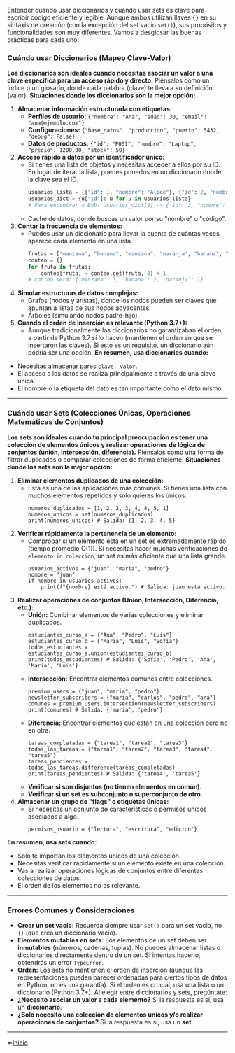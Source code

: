 Entender cuándo usar diccionarios y cuándo usar sets es clave para escribir código eficiente y legible. Aunque ambos utilizan llaves `{}` en su sintaxis de creación (con la excepción del set vacío `set()`), sus propósitos y funcionalidades son muy diferentes.
Vamos a desglosar las buenas prácticas para cada uno:
### Cuándo usar Diccionarios (Mapeo Clave-Valor)
**Los diccionarios son ideales cuando necesitas asociar un valor a una clave específica para un acceso rápido y directo.** Piénsalos como un índice o un glosario, donde cada palabra (clave) te lleva a su definición (valor).
**Situaciones donde los diccionarios son la mejor opción:**
1. **Almacenar información estructurada con etiquetas:**
    - **Perfiles de usuario:** `{"nombre": "Ana", "edad": 30, "email": "ana@ejemplo.com"}`
    - **Configuraciones:** `{"base_datos": "produccion", "puerto": 5432, "debug": False}`
    - **Datos de productos:** `{"id": "P001", "nombre": "Laptop", "precio": 1200.00, "stock": 50}`
2. **Acceso rápido a datos por un identificador único:**
    - Si tienes una lista de objetos y necesitas acceder a ellos por su ID. En lugar de iterar la lista, puedes ponerlos en un diccionario donde la clave sea el ID.
        ```python
        usuarios_lista = [{"id": 1, "nombre": "Alice"}, {"id": 2, "nombre": "Bob"}]
        usuarios_dict = {u["id"]: u for u in usuarios_lista}
        # Para encontrar a Bob: usuarios_dict[2] -> {"id": 2, "nombre": "Bob"}
        ```
    - Caché de datos, donde buscas un valor por su "nombre" o "código".
3. **Contar la frecuencia de elementos:**
    - Puedes usar un diccionario para llevar la cuenta de cuántas veces aparece cada elemento en una lista.
        ```python
        frutas = ["manzana", "banana", "manzana", "naranja", "banana", "manzana"]
        conteo = {}
        for fruta in frutas:
            conteo[fruta] = conteo.get(fruta, 0) + 1
        # conteo será: {'manzana': 3, 'banana': 2, 'naranja': 1}
        ```
4. **Simular estructuras de datos complejas:**
    - Grafos (nodos y aristas), donde los nodos pueden ser claves que apuntan a listas de sus nodos adyacentes.
    - Árboles (simulando nodos padre-hijo).
5. **Cuando el orden de inserción es relevante (Python 3.7+):**
    - Aunque tradicionalmente los diccionarios no garantizaban el orden, a partir de Python 3.7 sí lo hacen (mantienen el orden en que se insertaron las claves). Si esto es un requisito, un diccionario aún podría ser una opción.
**En resumen, usa diccionarios cuando:**
- Necesitas almacenar pares `clave: valor`.
- El acceso a los datos se realiza principalmente a través de una clave única.
- El nombre o la etiqueta del dato es tan importante como el dato mismo.
---
### Cuándo usar Sets (Colecciones Únicas, Operaciones Matemáticas de Conjuntos)
**Los sets son ideales cuando tu principal preocupación es tener una colección de elementos únicos y realizar operaciones de lógica de conjuntos (unión, intersección, diferencia).** Piénsalos como una forma de filtrar duplicados o comparar colecciones de forma eficiente.
**Situaciones donde los sets son la mejor opción:**
1. **Eliminar elementos duplicados de una colección:**
    - Esta es una de las aplicaciones más comunes. Si tienes una lista con muchos elementos repetidos y solo quieres los únicos:
        ```
        numeros_duplicados = [1, 2, 2, 3, 4, 4, 5, 1]
        numeros_unicos = set(numeros_duplicados)
        print(numeros_unicos) # Salida: {1, 2, 3, 4, 5}
        ```
2. **Verificar rápidamente la pertenencia de un elemento:**
    - Comprobar si un elemento está en un set es extremadamente rápido (tiempo promedio O(1)). Si necesitas hacer muchas verificaciones de `elemento in coleccion`, un set es más eficiente que una lista grande.
        ```
        usuarios_activos = {"juan", "maria", "pedro"}
        nombre = "juan"
        if nombre in usuarios_activos:
            print(f"{nombre} está activo.") # Salida: juan está activo.
        ```
3. **Realizar operaciones de conjuntos (Unión, Intersección, Diferencia, etc.):**
    - **Unión:** Combinar elementos de varias colecciones y eliminar duplicados.
        ```
        estudiantes_curso_a = {"Ana", "Pedro", "Luis"}
        estudiantes_curso_b = {"Maria", "Luis", "Sofía"}
        todos_estudiantes = estudiantes_curso_a.union(estudiantes_curso_b)
        print(todos_estudiantes) # Salida: {'Sofía', 'Pedro', 'Ana', 'Maria', 'Luis'}
        ```
    - **Intersección:** Encontrar elementos comunes entre colecciones.
        ```
        premium_users = {"juan", "maria", "pedro"}
        newsletter_subscribers = {"maria", "carlos", "pedro", "ana"}
        comunes = premium_users.intersection(newsletter_subscribers)
        print(comunes) # Salida: {'maria', 'pedro'}
        ```
    - **Diferencia:** Encontrar elementos que están en una colección pero no en otra.
        ```
        tareas_completadas = {"tarea1", "tarea2", "tarea3"}
        todas_las_tareas = {"tarea1", "tarea2", "tarea3", "tarea4", "tarea5"}
        tareas_pendientes = todas_las_tareas.difference(tareas_completadas)
        print(tareas_pendientes) # Salida: {'tarea4', 'tarea5'}
        ```
    - **Verificar si son disjuntos (no tienen elementos en común).**
    - **Verificar si un set es subconjunto o superconjunto de otro.**
4. **Almacenar un grupo de "flags" o etiquetas únicas:**
    - Si necesitas un conjunto de características o permisos únicos asociados a algo.
        ```
        permisos_usuario = {"lectura", "escritura", "edicion"}
        ```
**En resumen, usa sets cuando:**
- Solo te importan los elementos únicos de una colección.
- Necesitas verificar rápidamente si un elemento existe en una colección.
- Vas a realizar operaciones lógicas de conjuntos entre diferentes colecciones de datos.
- El orden de los elementos no es relevante.
---
### Errores Comunes y Consideraciones
- **Crear un set vacío:** Recuerda siempre usar `set()` para un set vacío, no `{}` (que crea un diccionario vacío).
- **Elementos mutables en sets:** Los elementos de un set deben ser **inmutables** (números, cadenas, tuplas). No puedes almacenar listas o diccionarios directamente dentro de un set. Si intentas hacerlo, obtendrás un error `TypeError`.
- **Orden:** Los sets no mantienen el orden de inserción (aunque las representaciones pueden parecer ordenadas para ciertos tipos de datos en Python, no es una garantía). Si el orden es crucial, usa una lista o un diccionario (Python 3.7+).
Al elegir entre diccionarios y sets, pregúntate:
- **¿Necesito asociar un valor a cada elemento?** Si la respuesta es sí, usa un **diccionario**.
- **¿Solo necesito una colección de elementos únicos y/o realizar operaciones de conjuntos?** Si la respuesta es sí, usa un **set**.

---

⬅️[Inicio](../../../../README.md)